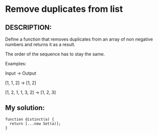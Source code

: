 # Remove duplicates from list
## DESCRIPTION:
Define a function that removes duplicates from an array of non negative numbers and returns it as a result.

The order of the sequence has to stay the same.

Examples:

Input -> Output

[1, 1, 2] -> [1, 2]

[1, 2, 1, 1, 3, 2] -> [1, 2, 3]
## My solution:
```
function distinct(a) {
  return [...new Set(a)];
}
```
